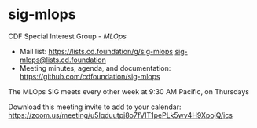 # sig-mlops

CDF Special Interest Group - *MLOps*

- Mail list: https://lists.cd.foundation/g/sig-mlops   sig-mlops@lists.cd.foundation
- Meeting minutes, agenda, and documentation: https://github.com/cdfoundation/sig-mlops

The MLOps SIG meets every other week at 9:30 AM Pacific, on Thursdays

Download this meeting invite to add to your calendar: https://zoom.us/meeting/u5Iqduutpj8o7fVIT1pePLk5wv4H9XpojQ/ics
